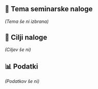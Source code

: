 # <NASLOV> 

## 📖 Tema seminarske naloge  
*(Tema še ni izbrana)*  

## 🎯 Cilji naloge  
*(Ciljev še ni)*  

## 📊 Podatki
*(Podatkov še ni)*  
